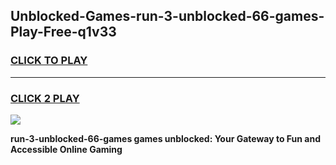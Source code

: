 
## Unblocked-Games-run-3-unblocked-66-games-Play-Free-q1v33
<h3>
<a href="https://premium76.site?title=run-3-unblocked-66-games&ref=10A">CLICK TO PLAY</a></h3>
<hr>

<h3>
<a href="https://premium76.site?title=run-3-unblocked-66-games&ref=10A">CLICK 2 PLAY</a>
  
</h3>

<a href="https://premium76.site?title=run-3-unblocked-66-games&ref=10A"><img src="https://clearcache.store/games.png"></a>


**run-3-unblocked-66-games games unblocked: Your Gateway to Fun and Accessible Online Gaming**
